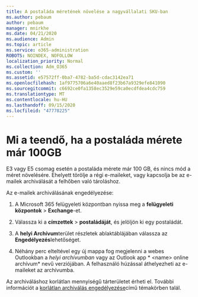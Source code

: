 ```yaml
---
title: A postaláda méretének növelése a nagyvállalati SKU-ban
ms.author: pebaum
author: pebaum
manager: mnirkhe
ms.date: 04/21/2020
ms.audience: Admin
ms.topic: article
ms.service: o365-administration
ROBOTS: NOINDEX, NOFOLLOW
localization_priority: Normal
ms.collection: Adm_O365
ms.custom: ''
ms.assetid: e57572ff-0ba7-4782-ba5d-cdac3142ea71
ms.openlocfilehash: 1af9775706a6e40aaed8f23b67a9329efe841090
ms.sourcegitcommit: c6692ce0fa1358ec3529e59ca0ecdfdea4cdc759
ms.translationtype: MT
ms.contentlocale: hu-HU
ms.lasthandoff: 09/15/2020
ms.locfileid: "47778225"
---
```

# <a name="what-to-do-if-your-mailbox-size-is-already-100gb"></a>Mi a teendő, ha a postaláda mérete már 100GB

E3 vagy E5 csomag esetén a postaláda mérete már 100 GB, és nincs mód a méret növelésére. Ehelyett törölje a régi e-maileket, vagy kapcsolja be az e-mailek archiválását a felhőben való tároláshoz. 
  
Az e-mailek archiválásának engedélyezése:
  
1. A Microsoft 365 felügyeleti központban nyissa meg a **felügyeleti központok** \> **Exchange**-et. 
    
2. Válassza ki a **címzettek** \> **postaládáját**, és jelöljön ki egy postaládát. 
    
3. A **helyi Archívum**terület részletek ablaktáblájában válassza az **Engedélyezés**lehetőséget. 
    
4. Néhány perc elteltével egy új mappa fog megjelenni a webes Outlookban a *helyi archívumban* vagy az Outlook app * \<name\> online archívum* nevű verziójában. A felhasználó húzással áthelyezheti az e-maileket az archívumba. 
    
Az archiváláshoz korlátlan mennyiségű tárterületet érheti el. További információt a [korlátlan archiválás engedélyezése](https://docs.microsoft.com/microsoft-365/compliance/enable-unlimited-archiving)című témakörben talál.
  

